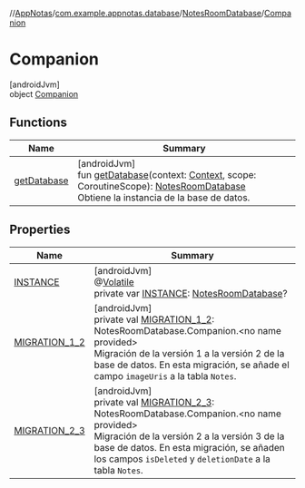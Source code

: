 //[AppNotas](../../../../index.md)/[com.example.appnotas.database](../../index.md)/[NotesRoomDatabase](../index.md)/[Companion](index.md)

# Companion

[androidJvm]\
object [Companion](index.md)

## Functions

| Name | Summary |
|---|---|
| [getDatabase](get-database.md) | [androidJvm]<br>fun [getDatabase](get-database.md)(context: [Context](https://developer.android.com/reference/kotlin/android/content/Context.html), scope: CoroutineScope): [NotesRoomDatabase](../index.md)<br>Obtiene la instancia de la base de datos. |

## Properties

| Name | Summary |
|---|---|
| [INSTANCE](-i-n-s-t-a-n-c-e.md) | [androidJvm]<br>@[Volatile](https://kotlinlang.org/api/latest/jvm/stdlib/kotlin-stdlib/kotlin.jvm/-volatile/index.html)<br>private var [INSTANCE](-i-n-s-t-a-n-c-e.md): [NotesRoomDatabase](../index.md)? |
| [MIGRATION_1_2](-m-i-g-r-a-t-i-o-n_1_2.md) | [androidJvm]<br>private val [MIGRATION_1_2](-m-i-g-r-a-t-i-o-n_1_2.md): NotesRoomDatabase.Companion.&lt;no name provided&gt;<br>Migración de la versión 1 a la versión 2 de la base de datos. En esta migración, se añade el campo `imageUris` a la tabla `Notes`. |
| [MIGRATION_2_3](-m-i-g-r-a-t-i-o-n_2_3.md) | [androidJvm]<br>private val [MIGRATION_2_3](-m-i-g-r-a-t-i-o-n_2_3.md): NotesRoomDatabase.Companion.&lt;no name provided&gt;<br>Migración de la versión 2 a la versión 3 de la base de datos. En esta migración, se añaden los campos `isDeleted` y `deletionDate` a la tabla `Notes`. |
